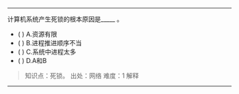 ---
计算机系统产生死锁的根本原因是_____ 。
- ( ) A.资源有限 
- ( ) B.进程推进顺序不当 
- ( ) C.系统中进程太多 
- ( ) D.A和B

> 知识点：死锁。
> 出处：网络
> 难度：1
> 解释

---